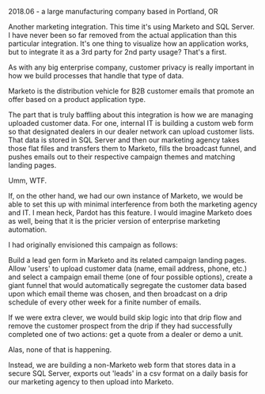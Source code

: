 2018.06 - a large manufacturing company based in Portland, OR

Another marketing integration. This time it's using Marketo and SQL Server. I have never been so far removed 
from the actual application than this particular integration. It's one thing to visualize how an application 
works, but to integrate it as a 3rd party for 2nd party usage? That's a first.

As with any big enterprise company, customer privacy is really important in how we build processes that handle that type of data.

Marketo is the distribution vehicle for B2B customer emails that promote an offer based on a product application type.

The part that is truly baffling about this integration is how we are managing uploaded customer data. For one, internal IT is building
a custom web form so that designated dealers in our dealer network can upload customer lists. That data is stored in SQL Server
and then our marketing agency takes those flat files and transfers them to Marketo, fills the broadcast funnel, and pushes emails
out to their respective campaign themes and matching landing pages.

Umm, WTF.

If, on the other hand, we had our own instance of Marketo, we would be able to set this up with minimal interference from both
the marketing agency and IT. I mean heck, Pardot has this feature. I would imagine Marketo does as well, being that it is the 
pricier version of enterprise marketing automation.

I had originally envisioned this campaign as follows:

Build a lead gen form in Marketo and its related campaign landing pages. Allow 'users' to upload customer data (name, email address, phone, etc.) and select a campaign email theme
(one of four possible options), create a giant funnel that would automatically segregate the customer data based upon which email theme
was chosen, and then broadcast on a drip schedule of every other week for a finite number of emails.

If we were extra clever, we would build skip logic into that drip flow and remove the customer prospect from the drip if they had 
successfully completed one of two actions: get a quote from a dealer or demo a unit.

Alas, none of that is happening.

Instead, we are building a non-Marketo web form that stores data in a secure SQL Server, exports out 'leads' in a 
csv format on a daily basis for our marketing agency to then upload into Marketo.
